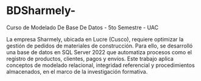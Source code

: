# BDSharmely-
Curso de Modelado De Base De Datos - 5to Semestre - UAC 

La empresa Sharmely, ubicada en Lucre (Cusco), requiere optimizar la gestión de pedidos de materiales de construcción. Para ello, se desarrolló una base de datos en SQL Server 2022 que automatiza procesos como el registro de productos, clientes, pagos y envíos. Este trabajo aplica conceptos de modelado relacional, integridad referencial y procedimientos almacenados, en el marco de la investigación formativa.
